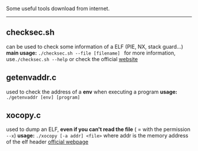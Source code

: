 


Some useful tools download from internet.

---------------------

checksec.sh
---------------
can be used to check some information of a ELF (PIE, NX, stack guard...)
**main usage:**
`./checksec.sh --file [filename] `
for more information, use`./checksec.sh --help` 
or check the official [website](http://www.trapkit.de/tools/checksec.html)


getenvaddr.c
-----------------

used to check the address of a **env** when executing a program
**usage:**
`./getenvaddr [env] [program]`


xocopy.c
----------------

used to dump an ELF, **even if you can't read the file** ( = with the permission `--x`)
**usage:**
`./xocopy [-a addr] <file>`
where addr is the memory address of the elf header
[official webpage](http://reverse.lostrealm.com/tools/xocopy.html)
